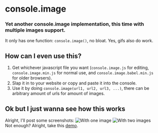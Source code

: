 # console.image
### Yet another console.image implementation, this time with multiple images support.
It only has one function: `console.image()`, no bloat. Yes, gifs also do work.
## How can I even use this?
1. Get whichever javascript file you want (`console.image.js` for editing, `console.image.min.js` for normal use, and `console.image.babel.min.js` for older browsers).
2. Slap it in to your website or copy and paste it into the console.
3. Use it by doing `console.image(url1, url2, url3, ...)`, there can be arbitrary amount of urls for amount of images.
## Ok but I just wanna see how this works
Alright, I'll post some screenshots:
![With one image](https://i.imgur.com/XBmAvaT.png)
![With two images](https://i.imgur.com/7zJeDqx.png)
Not enough? Alright, take this [demo](https://soshimee.github.io/console.image).
